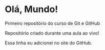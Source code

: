 # Olá, Mundo!
 Primeiro repositório do curso de Git e GitHub

 Repositório criado durante uma aula ao vivo!
 
 Essa linha eu adicionei no site do GitHub.
